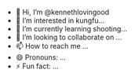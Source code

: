- 👋 Hi, I’m @kennethlovingood
- 👀 I’m interested in kungfu...
- 🌱 I’m currently learning shooting...
- 💞️ I’m looking to collaborate on ...
- 📫 How to reach me ...
- 😄 Pronouns: ...
- ⚡ Fun fact: ...

<!---
kennethlovingood/kennethlovingood is a ✨ special ✨ repository because its `README.md` (this file) appears on your GitHub profile.
You can click the Preview link to take a look at your changes.
--->
